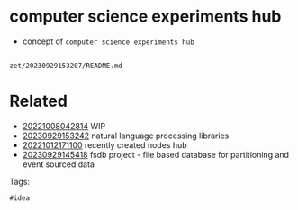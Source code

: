 # computer science experiments hub

- concept of `computer science experiments hub`

```
```

` zet/20230929153207/README.md `

# Related

- [20221008042814](/zet/20221008042814/README.md) WIP
- [20230929153242](/zet/20230929153242/README.md) natural language processing libraries
- [20221012171100](/zet/20221012171100/README.md) recently created nodes hub
- [20230929145418](/zet/20230929145418/README.md) fsdb project - file based database for partitioning and event sourced data

Tags:

    #idea
